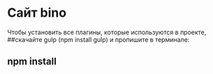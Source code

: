 # Сайт bino

Чтобы установить все плагины, которые используются в проекте, ##скачайте gulp (npm install gulp) 
и пропишите в терминале:
## npm install
